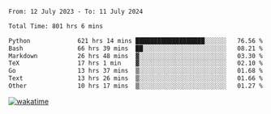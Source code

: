 <!--START_SECTION:waka-->

```txt
From: 12 July 2023 - To: 11 July 2024

Total Time: 801 hrs 6 mins

Python             621 hrs 14 mins ███████████████████░░░░░░   76.56 %
Bash               66 hrs 39 mins  ██░░░░░░░░░░░░░░░░░░░░░░░   08.21 %
Markdown           26 hrs 48 mins  ▓░░░░░░░░░░░░░░░░░░░░░░░░   03.30 %
TeX                17 hrs 1 min    ▓░░░░░░░░░░░░░░░░░░░░░░░░   02.10 %
Go                 13 hrs 37 mins  ▒░░░░░░░░░░░░░░░░░░░░░░░░   01.68 %
Text               13 hrs 26 mins  ▒░░░░░░░░░░░░░░░░░░░░░░░░   01.66 %
Other              10 hrs 17 mins  ▒░░░░░░░░░░░░░░░░░░░░░░░░   01.27 %
```

<!--END_SECTION:waka-->
[![wakatime](https://wakatime.com/badge/user/5f89a63a-5294-4958-ad30-2b3455e63f2a.svg)](https://wakatime.com/@5f89a63a-5294-4958-ad30-2b3455e63f2a)
